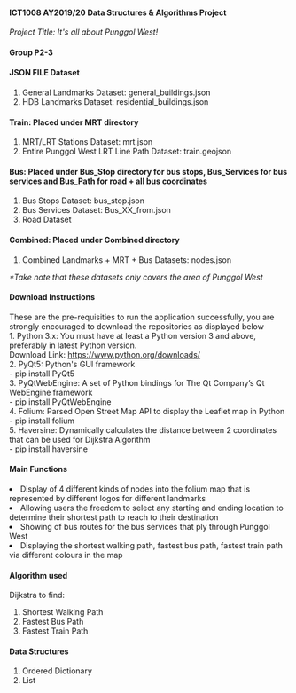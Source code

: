 <h4>ICT1008 AY2019/20 Data Structures & Algorithms Project</h4>
<i>Project Title: It's all about Punggol West!</i>
<h4>Group P2-3</h4>
<h4>JSON FILE Dataset</h4>
<ol>
<li>General Landmarks Dataset: general_buildings.json</li>
<li>HDB Landmarks Dataset: residential_buildings.json</li>
</ol>
<h4>Train: Placed under MRT directory</h4>
<ol>
<li>MRT/LRT Stations Dataset: mrt.json</li>
<li>Entire Punggol West LRT Line Path Dataset: train.geojson</li>
</ol>
<h4>Bus: Placed under Bus_Stop directory for bus stops, Bus_Services for bus services and Bus_Path for road + all bus coordinates</h4>
<ol>
<li>Bus Stops Dataset: bus_stop.json</li>
<li>Bus Services Dataset: Bus_XX_from.json</li>
<li>Road Dataset</li>
</ol>
<h4>Combined: Placed under Combined directory</h4>
<ol>
<li>Combined Landmarks + MRT + Bus Datasets: nodes.json</li>
</ol>
<i>*Take note that these datasets only covers the area of Punggol West</i>
<h4>Download Instructions</h4>
These are the pre-requisities to run the application successfully, you are strongly encouraged to download the repositories as displayed below<br>
1. Python 3.x: You must have at least a Python version 3 and above, preferably in latest Python version.<br>
Download Link: <a href="https://www.python.org/downloads/">https://www.python.org/downloads/</a><br>
2. PyQt5: Python's GUI framework<br>- pip install PyQt5<br>
3. PyQtWebEngine: A set of Python bindings for The Qt Company’s Qt WebEngine framework<br>- pip install PyQtWebEngine<br>
4. Folium: Parsed Open Street Map API to display the Leaflet map in Python<br>- pip install folium<br>
5. Haversine: Dynamically calculates the distance between 2 coordinates that can be used for Dijkstra Algorithm<br>- pip install haversine
<h4>Main Functions</h4>
<li>Display of 4 different kinds of nodes into the folium map that is represented by different logos for different landmarks</li>
<li>Allowing users the freedom to select any starting and ending location to determine their shortest path to reach to their destination</li>
<li>Showing of bus routes for the bus services that ply through Punggol West</li>
<li>Displaying the shortest walking path, fastest bus path, fastest train path via different colours in the map</li>
<h4>Algorithm used</h4>
Dijkstra to find:
<ol>
<li>Shortest Walking Path</li>
<li>Fastest Bus Path</li>
<li>Fastest Train Path</li>
</ol>
<h4>Data Structures</h4>
<ol><li>Ordered Dictionary</li>
<li>List</li></ol>
